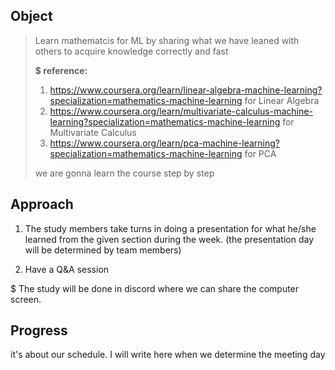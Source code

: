 ## Object

>  Learn mathematcis for ML by sharing what we have leaned with others to acquire knowledge correctly and fast
>
>  **$ reference:**
>
>  1. https://www.coursera.org/learn/linear-algebra-machine-learning?specialization=mathematics-machine-learning for Linear Algebra
>  2. https://www.coursera.org/learn/multivariate-calculus-machine-learning?specialization=mathematics-machine-learning for Multivariate Calculus
>  3. https://www.coursera.org/learn/pca-machine-learning?specialization=mathematics-machine-learning for PCA
>
>  we are gonna learn the course step by step



## Approach

1. The study members take turns in doing a presentation for what he/she learned from the given section during the week. (the presentation day will be determined by team members)

2. Have a Q&A session

$ The study will be done in discord where we can share the computer screen.


## Progress

it's about our schedule. I will write here when we determine the meeting day
